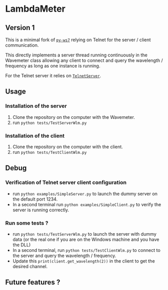 # LambdaMeter

## Version 1

This is a minimal fork of [`py-ws7`](https://github.com/stepansnigirev/py-ws7) relying on Telnet for the server / client communication.

This directly implements a server thread running continuously in the Wavemeter class allowing any client to connect and query the
wavelength / frequency as long as one instance is running.

For the Telnet server it relies on [`TelnetServer`](https://github.com/OliverLSanz/python-telnetserver).

## Usage 
### Installation of the server
1. Clone the repository on the computer with the Wavemeter.
2. run `python tests/TestServerWlm.py`

### Installation of the client

1. Clone the repository on the computer with the client.
2. run `python tests/TestClientWlm.py`


## Debug

### Verification of Telnet server client configuration
- run `python examples/SimpleServer.py` to launch the dummy server on the default port 1234.
- In a second terminal run `python examples/SimpleClient.py` to verify the server is running correctly.

### Run some tests ?
- run `python tests/TestServerWlm.py` to launch the server with dummy data (or the real one if you are on the Windows machine and you have the DLL)
- In a second terminal, run `python tests/TestClientWlm.py` to connect to the server and query the wavelength / frequency.
- Update this `print(client.get_wavelength(2))` in the client to get the desired channel.

## Future features ?


